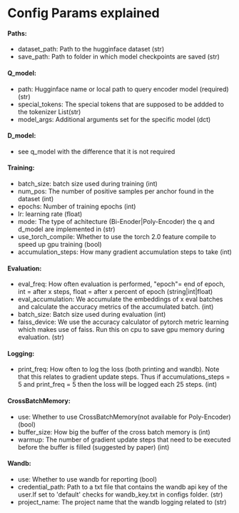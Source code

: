 # Config Params explained

#### Paths:
- dataset_path: Path to the hugginface dataset (str)
- save_path: Path to folder in which model checkpoints are saved (str)
#### Q_model:
- path: Hugginface name or local path to query encoder model (required) (str)
- special_tokens: The special tokens that are supposed to be addded to the tokenizer List(str)
- model_args: Additional arguments set for the specific model (dct)
#### D_model:
- see q_model with the difference that it is not required
#### Training:
- batch_size: batch size used during training (int)
- num_pos: The number of positive samples per anchor found in the dataset (int)
- epochs: Number of training epochs (int)
- lr: learning rate (float)
- mode: The type of achitecture (Bi-Enoder|Poly-Encoder) the q and d_model are implemented in (str)
- use_torch_compile: Whether to use the torch 2.0 feature compile to speed up gpu training (bool)
- accumulation_steps: How many gradient accumulation steps to take (int)
#### Evaluation:
- eval_freq: How often evaluation is performed, "epoch"= end of epoch, int = after x steps, float = after x percent of epoch (string|int|float)
- eval_accumulation: We accumulate the embeddings of x eval batches and calculate the accuracy metrics of the accumulated batch. (int)
- batch_size: Batch size used during evaluation (int)
- faiss_device: We use the accuracy calculator of pytorch metric learning which makes use of faiss. Run this on cpu to save gpu memory during evaluation. (str)
#### Logging:
- print_freq: How often to log the loss (both printing and wandb). Note that this relates to gradient update steps. Thus if accumulations_steps = 5 and print_freq = 5 then the loss will be logged each 25 steps. (int)
#### CrossBatchMemory:
- use: Whether to use CrossBatchMemory(not available for Poly-Encoder) (bool) 
- buffer_size: How big the buffer of the cross batch memory is (int)
- warmup: The number of gradient update steps that need to be executed before the buffer is filled (suggested by paper) (int)
#### Wandb:
- use: Whether to use wandb for reporting (bool)
- credential_path: Path to a txt file that contains the wandb api key of the user.If set to 'default' checks for wandb_key.txt in configs folder. (str)
- project_name: The project name that the wandb logging related to (str)

